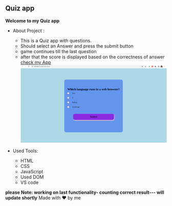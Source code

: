 ## Quiz app
**Welcome to my Quiz app**
- About Project :
    - This is a Quiz app with questions.
    - Should select an Answer and press the submit button
    - game continues till the last question
    - after that the score is displayed based on the correctness of answer
   [check my App](sgujuluva.github.io/quizapp-dom/)
![quiz app image](quizapp-github.png)

- Used Tools:
    - HTML
    - CSS
    - JavaScript
    - Used DOM
    - VS code

**please Note: working on last functionality- counting correct result--- will update shortly**
Made with ❤️ by me



 
